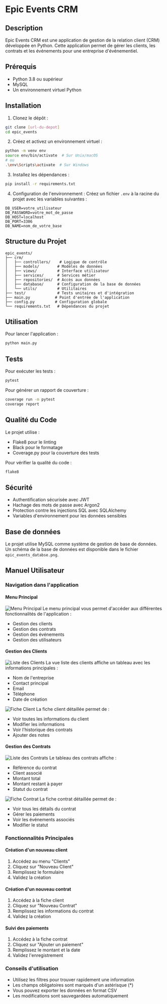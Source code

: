 # Epic Events CRM

## Description
Epic Events CRM est une application de gestion de la relation client (CRM) développée en Python. Cette application permet de gérer les clients, les contrats et les événements pour une entreprise d'événementiel.

## Prérequis
- Python 3.8 ou supérieur
- MySQL
- Un environnement virtuel Python

## Installation

1. Clonez le dépôt :
```bash
git clone [url-du-depot]
cd epic_events
```

2. Créez et activez un environnement virtuel :
```bash
python -m venv env
source env/bin/activate  # Sur Unix/macOS
# ou
.\env\Scripts\activate  # Sur Windows
```

3. Installez les dépendances :
```bash
pip install -r requirements.txt
```

4. Configuration de l'environnement :
Créez un fichier `.env` à la racine du projet avec les variables suivantes :
```env
DB_USER=votre_utilisateur
DB_PASSWORD=votre_mot_de_passe
DB_HOST=localhost
DB_PORT=3306
DB_NAME=nom_de_votre_base
```

## Structure du Projet
```
epic_events/
├── crm/
│   ├── controllers/    # Logique de contrôle
│   ├── models/        # Modèles de données
│   ├── views/         # Interface utilisateur
│   ├── services/      # Services métier
│   ├── repositories/  # Accès aux données
│   ├── database/      # Configuration de la base de données
│   └── utils/         # Utilitaires
├── test/              # Tests unitaires et d'intégration
├── main.py           # Point d'entrée de l'application
├── config.py         # Configuration globale
└── requirements.txt   # Dépendances du projet
```

## Utilisation

Pour lancer l'application :
```bash
python main.py
```

## Tests

Pour exécuter les tests :
```bash
pytest
```

Pour générer un rapport de couverture :
```bash
coverage run -m pytest
coverage report
```

## Qualité du Code

Le projet utilise :
- Flake8 pour le linting
- Black pour le formatage
- Coverage.py pour la couverture des tests

Pour vérifier la qualité du code :
```bash
flake8
```

## Sécurité
- Authentification sécurisée avec JWT
- Hachage des mots de passe avec Argon2
- Protection contre les injections SQL avec SQLAlchemy
- Variables d'environnement pour les données sensibles

## Base de données
Le projet utilise MySQL comme système de gestion de base de données. Un schéma de la base de données est disponible dans le fichier `epic_events_databse.png`.

## Manuel Utilisateur

### Navigation dans l'application

#### Menu Principal
![Menu Principal](screenshots/menu_principal.png)
Le menu principal vous permet d'accéder aux différentes fonctionnalités de l'application :
- Gestion des clients
- Gestion des contrats
- Gestion des événements
- Gestion des utilisateurs

#### Gestion des Clients
![Liste des Clients](screenshots/liste_clients.png)
La vue liste des clients affiche un tableau avec les informations principales :
- Nom de l'entreprise
- Contact principal
- Email
- Téléphone
- Date de création

![Fiche Client](screenshots/fiche_client.png)
La fiche client détaillée permet de :
- Voir toutes les informations du client
- Modifier les informations
- Voir l'historique des contrats
- Ajouter des notes

#### Gestion des Contrats
![Liste des Contrats](screenshots/liste_contrats.png)
Le tableau des contrats affiche :
- Référence du contrat
- Client associé
- Montant total
- Montant restant à payer
- Statut du contrat

![Fiche Contrat](screenshots/fiche_contrat.png)
La fiche contrat détaillée permet de :
- Voir tous les détails du contrat
- Gérer les paiements
- Voir les événements associés
- Modifier le statut

### Fonctionnalités Principales

#### Création d'un nouveau client
1. Accédez au menu "Clients"
2. Cliquez sur "Nouveau Client"
3. Remplissez le formulaire
4. Validez la création

#### Création d'un nouveau contrat
1. Accédez à la fiche client
2. Cliquez sur "Nouveau Contrat"
3. Remplissez les informations du contrat
4. Validez la création

#### Suivi des paiements
1. Accédez à la fiche contrat
2. Cliquez sur "Ajouter un paiement"
3. Remplissez le montant et la date
4. Validez l'enregistrement

### Conseils d'utilisation
- Utilisez les filtres pour trouver rapidement une information
- Les champs obligatoires sont marqués d'un astérisque (*)
- Vous pouvez exporter les données en format CSV
- Les modifications sont sauvegardées automatiquement

